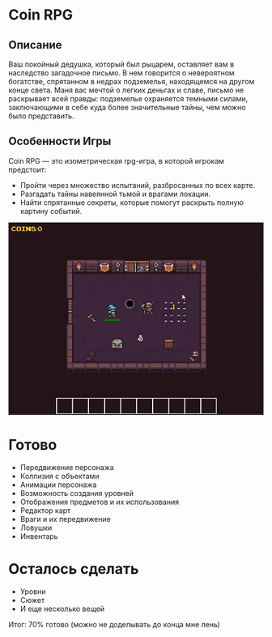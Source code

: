 # Coin RPG

## Описание

Ваш покойный дедушка, который был рыцарем, оставляет вам в наследство загадочное письмо. В нем говорится о невероятном богатстве, спрятанном в недрах подземелья, находящемся на другом конце света. Маня вас мечтой о легких деньгах и славе, письмо не раскрывает всей правды: подземелье охраняется темными силами, заключающими в себе куда более значительные тайны, чем можно было представить.

## Особенности Игры

Coin RPG — это изометрическая rpg-игра, в которой игрокам предстоит:

- Пройти через множество испытаний, разбросанных по всех карте.
- Разгадать тайны навеянной тьмой и врагами локации.
- Найти спрятанные секреты, которые помогут раскрыть полную картину событий.

![image](https://github.com/Lyzix0/coin-rpg/blob/main/main/images/game_screenshot2.jpg)

# Готово

- Передвижение персонажа
- Коллизия с объектами
- Анимации персонажа
- Возможность создания уровней
- Отображения предметов и их использования
- Редактор карт
- Враги и их передвижение
- Ловушки
- Инвентарь

# Осталось сделать

- Уровни
- Сюжет
- И еще несколько вещей


Итог: 70% готово (можно не доделывать до конца мне лень)
